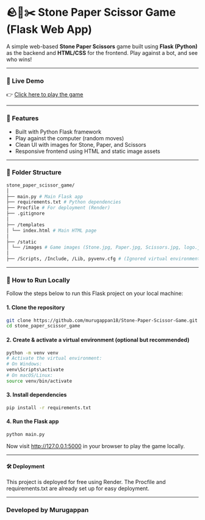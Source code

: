 # 🪨📄✂️ Stone Paper Scissor Game (Flask Web App)

A simple web-based **Stone Paper Scissors** game built using **Flask (Python)** as the backend and **HTML/CSS** for the frontend. Play against a bot, and see who wins!

---

### 🔗 Live Demo

👉 [Click here to play the game](https://stone-paper-scissor-game-96cs.onrender.com)

---

### 🧩 Features

- Built with Python Flask framework
- Play against the computer (random moves)
- Clean UI with images for Stone, Paper, and Scissors
- Responsive frontend using HTML and static image assets

---

### 📁 Folder Structure

```bash
stone_paper_scissor_game/
│
├── main.py # Main Flask app
├── requirements.txt # Python dependencies
├── Procfile # For deployment (Render)
├── .gitignore
│
├── /templates
│ └── index.html # Main HTML page
│
├── /static
│ └── /images # Game images (Stone.jpg, Paper.jpg, Scissors.jpg, logo.jpg)
│
├── /Scripts, /Include, /Lib, pyvenv.cfg # (Ignored virtual environment files)
```

---

### 🚀 How to Run Locally

Follow the steps below to run this Flask project on your local machine:

#### 1. Clone the repository

```bash
git clone https://github.com/murugappan18/Stone-Paper-Scissor-Game.git
cd stone_paper_scissor_game
```

#### 2. Create & activate a virtual environment (optional but recommended)

```bash
python -m venv venv
# Activate the virtual environment:
# On Windows:
venv\Scripts\activate
# On macOS/Linux:
source venv/bin/activate
```

#### 3. Install dependencies

```bash
pip install -r requirements.txt
```
#### 4. Run the Flask app

```bash
python main.py
```

Now visit http://127.0.0.1:5000 in your browser to play the game locally.

---

#### 🛠 Deployment
This project is deployed for free using Render. The Procfile and requirements.txt are already set up for easy deployment.

---

### Developed by Murugappan